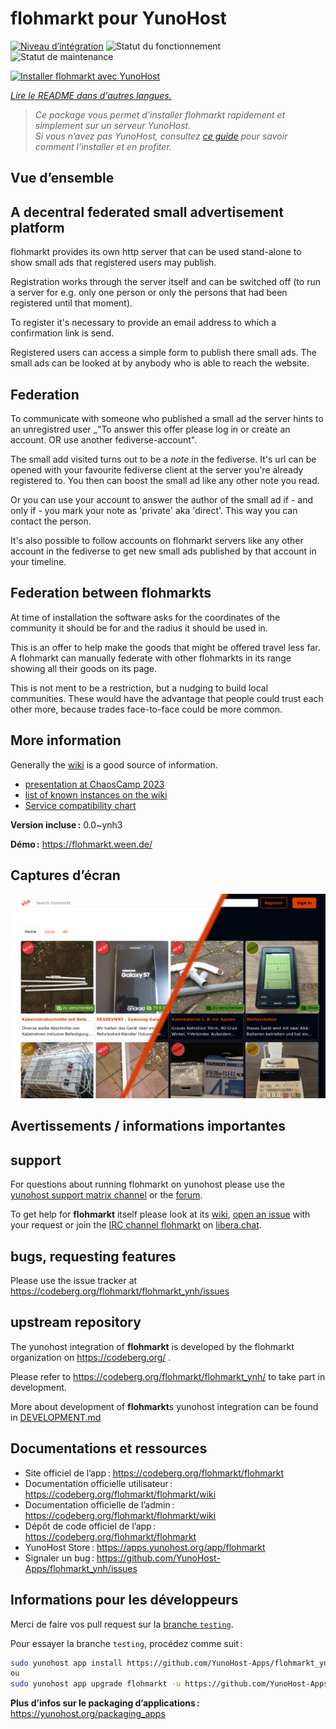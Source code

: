 <!--
Nota bene : ce README est automatiquement généré par <https://github.com/YunoHost/apps/tree/master/tools/readme_generator>
Il NE doit PAS être modifié à la main.
-->

# flohmarkt pour YunoHost

[![Niveau d’intégration](https://dash.yunohost.org/integration/flohmarkt.svg)](https://dash.yunohost.org/appci/app/flohmarkt) ![Statut du fonctionnement](https://ci-apps.yunohost.org/ci/badges/flohmarkt.status.svg) ![Statut de maintenance](https://ci-apps.yunohost.org/ci/badges/flohmarkt.maintain.svg)

[![Installer flohmarkt avec YunoHost](https://install-app.yunohost.org/install-with-yunohost.svg)](https://install-app.yunohost.org/?app=flohmarkt)

*[Lire le README dans d'autres langues.](./ALL_README.md)*

> *Ce package vous permet d’installer flohmarkt rapidement et simplement sur un serveur YunoHost.*  
> *Si vous n’avez pas YunoHost, consultez [ce guide](https://yunohost.org/install) pour savoir comment l’installer et en profiter.*

## Vue d’ensemble

## A decentral federated small advertisement platform

flohmarkt provides its own http server that can be used stand-alone to show small ads that registered users may publish. 

Registration works through the server itself and can be switched off (to run a server for e.g. only one person or only the persons that had been registered until that moment).

To register it's necessary to provide an email address to which a confirmation link is send.

Registered users can access a simple form to publish there small ads. The small ads can be looked at by anybody who is able to reach the website.

## Federation

To communicate with someone who published a small ad the server hints to an unregistred user _"To answer this offer please log in or create an account. OR use another fediverse-account".

The small add visited turns out to be a _note_ in the fediverse. It's url can be opened with your favourite fediverse client at the server you're already registered to. You then can boost the small ad like any other note you read.

Or you can use your account to answer the author of the small ad if - and only if - you mark your note as 'private' aka 'direct'. This way you can contact the person.

It's also possible to follow accounts on flohmarkt servers like any other account in the fediverse to get new small ads published by that account in your timeline.

## Federation between flohmarkts

At time of installation the software asks for the coordinates of the community it should be for and the radius it should be used in.

This is an offer to help make the goods that might be offered travel less far. A flohmarkt can manually federate with other flohmarkts in its range showing all their goods on its page.

This is not ment to be a restriction, but a nudging to build local communities. These would have the advantage that people could trust each other more, because trades face-to-face could be more common.

## More information

Generally the [wiki](https://codeberg.org/flohmarkt/flohmarkt/wiki) is a good source of information.

* [presentation at ChaosCamp 2023](https://media.ccc.de/v/camp2023-57168-flohmarkt#l=eng&t=213)
* [list of known instances on the wiki](https://codeberg.org/flohmarkt/flohmarkt/wiki/flohmarkt-instances)
* [Service compatibility chart](https://codeberg.org/flohmarkt/flohmarkt/wiki/Service-compatibility-chart)


**Version incluse :** 0.0~ynh3

**Démo :** <https://flohmarkt.ween.de/>

## Captures d’écran

![Capture d’écran de flohmarkt](./doc/screenshots/screenshot.png)

## Avertissements / informations importantes

## support

For questions about running flohmarkt on yunohost please use the [yunohost support matrix channel](https://yunohost.org/en/chat_rooms#help-and-support-chat-roo) or the [forum](https://forum.yunohost.org/t/ynh-flohmarkt-flohmarkt-as-an-app-for-yunohost/28455?u=chrichri).

To get help for **flohmarkt** itself please look at its [wiki](https://codeberg.org/flohmarkt/flohmarkt/wiki), [open an issue](https://codeberg.org/flohmarkt/flohmarkt/issues) with your request or join the [IRC channel flohmarkt](https://web.libera.chat/?nick=GithubGuest?#flohmarkt) on [libera.chat](https://libera.chat/).

## bugs, requesting features

Please use the issue tracker at https://codeberg.org/flohmarkt/flohmarkt_ynh/issues

## upstream repository

The yunohost integration of **flohmarkt** is developed by the flohmarkt organization on https://codeberg.org/ .

Please refer to https://codeberg.org/flohmarkt/flohmarkt_ynh/ to take part in development.

More about development of **flohmarkt**s yunohost integration can be found in [DEVELOPMENT.md](DEVELOPMENT.md)

## Documentations et ressources

- Site officiel de l’app : <https://codeberg.org/flohmarkt/flohmarkt>
- Documentation officielle utilisateur : <https://codeberg.org/flohmarkt/flohmarkt/wiki>
- Documentation officielle de l’admin : <https://codeberg.org/flohmarkt/flohmarkt/wiki>
- Dépôt de code officiel de l’app : <https://codeberg.org/flohmarkt/flohmarkt>
- YunoHost Store : <https://apps.yunohost.org/app/flohmarkt>
- Signaler un bug : <https://github.com/YunoHost-Apps/flohmarkt_ynh/issues>

## Informations pour les développeurs

Merci de faire vos pull request sur la [branche `testing`](https://github.com/YunoHost-Apps/flohmarkt_ynh/tree/testing).

Pour essayer la branche `testing`, procédez comme suit :

```bash
sudo yunohost app install https://github.com/YunoHost-Apps/flohmarkt_ynh/tree/testing --debug
ou
sudo yunohost app upgrade flohmarkt -u https://github.com/YunoHost-Apps/flohmarkt_ynh/tree/testing --debug
```

**Plus d’infos sur le packaging d’applications :** <https://yunohost.org/packaging_apps>
